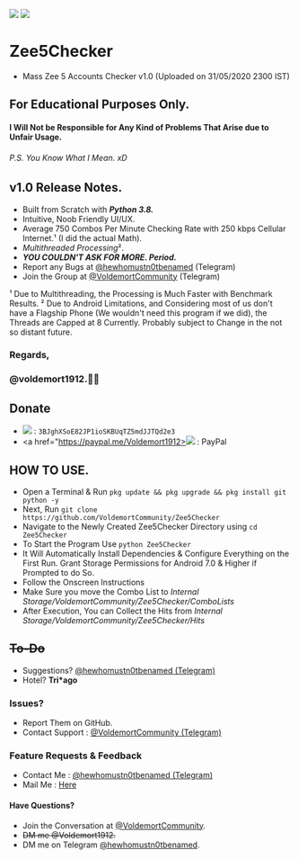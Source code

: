 <a href="https://www.python.org/download/releases/3.0/"><IMG src="https://img.shields.io/pypi/pyversions/3.svg?label=Python&logo=python"></a>
<a href="https://t.me/VoldemortCommunity"><img src="https://img.shields.io/badge/Telegram-Group-blue.svg?logo=Telegram"></a>

# Zee5Checker

- Mass Zee 5 Accounts Checker v1.0 (Uploaded on 31/05/2020 2300 IST)

## For Educational Purposes Only.
#### I Will Not be Responsible for Any Kind of Problems That Arise due to Unfair Usage.
###### P.S. You Know What I Mean. xD

## v1.0 Release Notes.
* Built from Scratch with ***Python 3.8.***
* Intuitive, Noob Friendly UI/UX.
* Average 750 Combos Per Minute Checking Rate with 250 kbps Cellular Internet.¹ (I did the actual Math).
* *Multithreaded Processing*².
* ***YOU COULDN'T ASK FOR MORE. Period.***
* Report any Bugs at [@hewhomustn0tbenamed](https://t.me/hewhomustn0tbenamed) (Telegram)
* Join the Group at [@VoldemortCommunity](https://t.me/VoldemortCommunity) (Telegram)


¹ Due to Multithreading, the Processing is Much Faster with Benchmark Results.
² Due to Android Limitations, and Considering most of us don't have a Flagship Phone (We wouldn't need this program if we did),  the Threads are Capped at 8 Currently. Probably subject to Change in the not so distant future.


### Regards,
### @voldemort1912.🖖🏻

## Donate

- <img src="https://img.shields.io/badge/Donate-BTC-brightgreen.svg?logo=Bitcoin"> : `3BJghXSoE82JP1ioSKBUqTZ5mdJJTQd2e3`
- <a href="https://paypal.me/Voldemort1912><img src="https://img.shields.io/badge/PayPal-Donate-blue.svg?logo=PayPal"> : PayPal </a>

## HOW TO USE.
* Open a Terminal & Run `pkg update && pkg upgrade && pkg install git python -y`
* Next, Run `git clone https://github.com/VoldemortCommunity/Zee5Checker`
* Navigate to the Newly Created Zee5Checker Directory using `cd Zee5Checker`
* To Start the Program Use `python Zee5Checker`
* It Will Automatically Install Dependencies & Configure Everything on the First Run. Grant Storage Permissions for Android 7.0 & Higher if Prompted to do So.
* Follow the Onscreen Instructions
* Make Sure you move the Combo List to *Internal Storage/VoldemortCommunity/Zee5Checker/ComboLists*
* After Execution, You can Collect the Hits from *Internal Storage/VoldemortCommunity/Zee5Checker/Hits*


## ~~To-Do~~

* Suggestions? [@hewhomustn0tbenamed (Telegram)](https://t.me/hewhomustn0tbenamed)
* Hotel? __Tri*ago__

### Issues?

* Report Them on GitHub.
* Contact Support : [@VoldemortCommunity (Telegram)](https://t.me/VoldemortCommunity)

### Feature Requests & Feedback

* Contact Me : [@hewhomustn0tbenamed (Telegram)](https://t.me/hewhomustn0tbenamed)
* Mail Me : [Here](mailto:voldemort9278@gmail.com)

#### Have Questions?

* Join the Conversation at [@VoldemortCommunity](https://t.me/VoldemortCommunity).
* ~~DM me @Voldemort1912.~~
* DM me on Telegram [@hewhomustn0tbenamed](https://t.me/hewhomustn0tbenamed).
